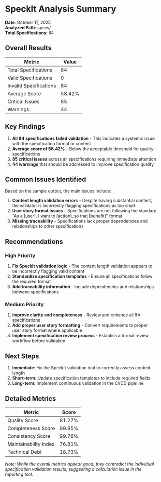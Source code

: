 # SpeckIt Analysis Summary

**Date**: October 17, 2025  
**Analyzed Path**: specs/  
**Total Specifications**: 84

## Overall Results

| Metric | Value |
|--------|-------|
| Total Specifications | 84 |
| Valid Specifications | 0 |
| Invalid Specifications | 84 |
| Average Score | 58.42% |
| Critical Issues | 85 |
| Warnings | 44 |

## Key Findings

1. **All 84 specifications failed validation** - This indicates a systemic issue with the specification format or content
2. **Average score of 58.42%** - Below the acceptable threshold for quality specifications
3. **85 critical issues** across all specifications requiring immediate attention
4. **44 warnings** that should be addressed to improve specification quality

## Common Issues Identified

Based on the sample output, the main issues include:

1. **Content length validation errors** - Despite having substantial content, the validator is incorrectly flagging specifications as too short
2. **User story format issues** - Specifications are not following the standard "As a [user], I want to [action], so that [benefit]" format
3. **Missing traceability** - Specifications lack proper dependencies and relationships to other specifications

## Recommendations

### High Priority
1. **Fix SpeckIt validation logic** - The content length validation appears to be incorrectly flagging valid content
2. **Standardize specification templates** - Ensure all specifications follow the required format
3. **Add traceability information** - Include dependencies and relationships between specifications

### Medium Priority
1. **Improve clarity and completeness** - Review and enhance all 84 specifications
2. **Add proper user story formatting** - Convert requirements to proper user story format where applicable
3. **Implement specification review process** - Establish a formal review workflow before validation

## Next Steps

1. **Immediate**: Fix the SpeckIt validation tool to correctly assess content length
2. **Short-term**: Update specification templates to include required fields
3. **Long-term**: Implement continuous validation in the CI/CD pipeline

## Detailed Metrics

| Metric | Score |
|--------|-------|
| Quality Score | 81.27% |
| Completeness Score | 99.85% |
| Consistency Score | 99.76% |
| Maintainability Index | 76.81% |
| Technical Debt | 18.73% |

*Note: While the overall metrics appear good, they contradict the individual specification validation results, suggesting a calculation issue in the reporting tool.*
